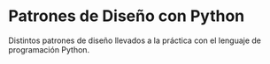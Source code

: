 # Patrones de Diseño con Python

Distintos patrones de diseño llevados a la práctica con el lenguaje de programación Python.
